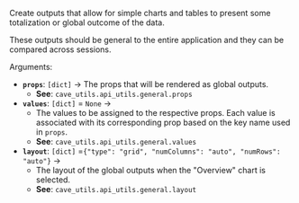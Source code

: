 Create outputs that allow for simple charts and tables to present some totalization or global outcome of the data.

These outputs should be general to the entire application and they can be compared across sessions.

Arguments:

* **`props`**: `[dict]` &rarr; The props that will be rendered as global outputs.
    * **See**: `cave_utils.api_utils.general.props`
* **`values`**: `[dict]` = `None` &rarr;
    * The values to be assigned to the respective props. Each value is associated with its corresponding prop based on the key name used in `props`.
    * **See**: `cave_utils.api_utils.general.values`
* **`layout`**: `[dict]` =`{"type": "grid", "numColumns": "auto", "numRows": "auto"}` &rarr;
    * The layout of the global outputs when the "Overview" chart is selected.
    * **See**: `cave_utils.api_utils.general.layout`